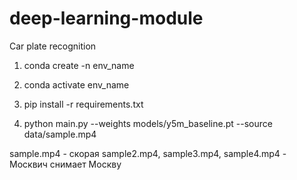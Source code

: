 # deep-learning-module
Car plate recognition

1) conda create -n env_name

2) conda activate env_name

3) pip install -r requirements.txt

4) python main.py --weights models/y5m_baseline.pt --source data/sample.mp4

sample.mp4 - скорая
sample2.mp4, sample3.mp4, sample4.mp4 - Москвич снимает Москву
